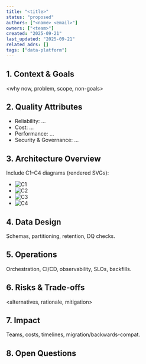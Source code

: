 ```yaml
---
title: "<title>"
status: "proposed"
authors: ["<name> <email>"]
owners: ["<team>"]
created: "2025-09-21"
last_updated: "2025-09-21"
related_adrs: []
tags: ["data-platform"]
---
```


## 1. Context & Goals
<why now, problem, scope, non-goals>

## 2. Quality Attributes
- Reliability: …
- Cost: …
- Performance: …
- Security & Governance: …

## 3. Architecture Overview
Include C1–C4 diagrams (rendered SVGs):
- ![C1](../../diagrams/svg/<topic>/C1-SystemLandscape.svg)
- ![C2](../../diagrams/svg/<topic>/C2-Container.svg)
- ![C3](../../diagrams/svg/<topic>/C3-Component.svg)
- ![C4](../../diagrams/svg/<topic>/C4-Code.svg)

## 4. Data Design
Schemas, partitioning, retention, DQ checks.

## 5. Operations
Orchestration, CI/CD, observability, SLOs, backfills.

## 6. Risks & Trade-offs
<alternatives, rationale, mitigation>

## 7. Impact
Teams, costs, timelines, migration/backwards-compat.

## 8. Open Questions
